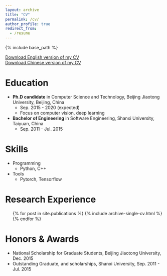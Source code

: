 ```yaml
---
layout: archive
title: "CV"
permalink: /cv/
author_profile: true
redirect_from:
  - /resume
---
```


{% include base_path %}

[Download English version of my CV](http://xuewenyuan.github.io/files/cv-en-wenyuan.pdf)  
[Download Chinese version of my CV](http://xuewenyuan.github.io/files/cv-cn-wenyuan.pdf)

Education
======
* **Ph.D candidate** in Computer Science and Technology, Beijing Jiaotong University, Beijing, China
  * Sep. 2015 - 2020 (expected)
  * Focus on computer vision, deep learning
* **Bachelor of Engineering** in Software Engineering, Shanxi University, Taiyuan, China
  * Sep. 2011 - Jul. 2015

Skills
======
* Programming
  * Python, C++
* Tools
  * Pytorch, Tensorflow

Research Experience
======
  <ul>{% for post in site.publications %}
    {% include archive-single-cv.html %}
  {% endfor %}</ul>

Honors & Awards
======
* National Scholarship for Graduate Students, Beijing Jiaotong University, Dec. 2015
* Outstanding Graduate, and scholarships, Shanxi University, Sep. 2011 - Jul. 2015
